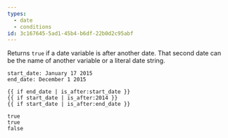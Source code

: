 ```yaml
---
types:
  - date
  - conditions
id: 3c167645-5ad1-45b4-b6df-22b0d2c95abf
---
```

Returns `true` if a date variable is after another date. That second date can be the name of another variable or a literal date string.

```.language-yaml
start_date: January 17 2015
end_date: December 1 2015
```

```
{{ if end_date | is_after:start_date }}
{{ if start_date | is_after:2014 }}
{{ if start_date | is_after:end_date }}
```

```.language-output
true
true
false
```